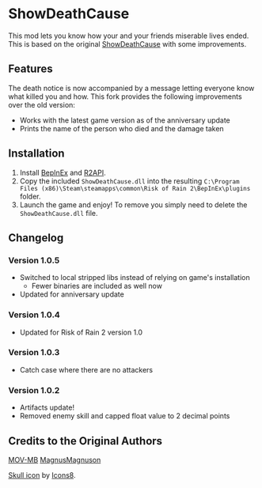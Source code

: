 # ShowDeathCause
This mod lets you know how your and your friends miserable lives ended. This is based on the original [ShowDeathCause](https://github.com/Storm312/ShowDeathCause) with some improvements.

## Features
The death notice is now accompanied by a message letting everyone know what killed you and how. This fork provides the following improvements over the old version:
- Works with the latest game version as of the anniversary update
- Prints the name of the person who died and the damage taken

## Installation
1. Install [BepInEx](https://thunderstore.io/package/bbepis/BepInExPack/) and [R2API](https://thunderstore.io/package/tristanmcpherson/R2API/).
2. Copy the included `ShowDeathCause.dll` into the resulting `C:\Program Files (x86)\Steam\steamapps\common\Risk of Rain 2\BepInEx\plugins` folder.
3. Launch the game and enjoy! To remove you simply need to delete the `ShowDeathCause.dll` file.

## Changelog
### Version 1.0.5
- Switched to local stripped libs instead of relying on game's installation
    - Fewer binaries are included as well now
- Updated for anniversary update

### Version 1.0.4
- Updated for Risk of Rain 2 version 1.0

### Version 1.0.3
- Catch case where there are no attackers

### Version 1.0.2
- Artifacts update!
- Removed enemy skill and capped float value to 2 decimal points

## Credits to the Original Authors
[MOV-MB](https://github.com/MOV-MB)
[MagnusMagnuson](https://thunderstore.io/package/MagnusMagnuson/)

[Skull icon](https://icons8.com/icons/set/skull) by [Icons8](https://icons8.com).
